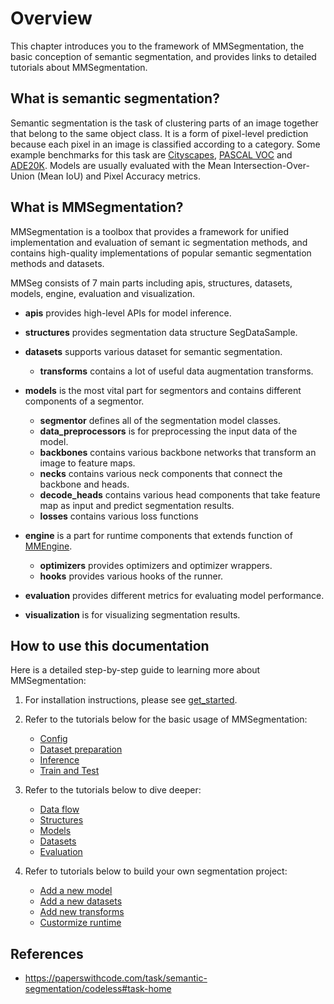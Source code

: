 # Overview

This chapter introduces you to the framework of MMSegmentation, the basic conception of semantic segmentation, and provides links to detailed tutorials about MMSegmentation.

## What is semantic segmentation?

Semantic segmentation is the task of clustering parts of an image together that belong to the same object class.
It is a form of pixel-level prediction because each pixel in an image is classified according to a category.
Some example benchmarks for this task are [Cityscapes](https://www.cityscapes-dataset.com/benchmarks/), [PASCAL VOC](http://host.robots.ox.ac.uk/pascal/VOC/voc2012/) and [ADE20K](https://groups.csail.mit.edu/vision/datasets/ADE20K/).
Models are usually evaluated with the Mean Intersection-Over-Union (Mean IoU) and Pixel Accuracy metrics.

## What is MMSegmentation?

MMSegmentation is a toolbox that provides a framework for unified implementation and evaluation of semant
ic segmentation methods,
and contains high-quality implementations of popular semantic segmentation methods and datasets.

MMSeg consists of 7 main parts including apis, structures, datasets, models, engine, evaluation and visualization.

- **apis** provides high-level APIs for model inference.

- **structures** provides segmentation data structure SegDataSample.

- **datasets** supports various dataset for semantic segmentation.

  - **transforms** contains a lot of useful data augmentation transforms.

- **models** is the most vital part for segmentors and contains different components of a segmentor.

  - **segmentor** defines all of the segmentation model classes.
  - **data_preprocessors** is for preprocessing the input data of the model.
  - **backbones** contains various backbone networks that transform an image to feature maps.
  - **necks** contains various neck components that connect the backbone and heads.
  - **decode_heads** contains various head components that take feature map as input and predict segmentation results.
  - **losses** contains various loss functions

- **engine** is a part for runtime components that extends function of [MMEngine](https://github.com/open-mmlab/mmengine).

  - **optimizers** provides optimizers and optimizer wrappers.
  - **hooks** provides various hooks of the runner.

- **evaluation** provides different metrics for evaluating model performance.

- **visualization** is for visualizing segmentation results.

## How to use this documentation

Here is a detailed step-by-step guide to learning more about MMSegmentation:

1. For installation instructions, please see [get_started](getting_started.md).

2. Refer to the tutorials below for the basic usage of MMSegmentation:

   - [Config](user_guides/1_config.md)
   - [Dataset preparation](user_guides/2_dataset_prepare.md)
   - [Inference](user_guides/3_inference.md)
   - [Train and Test](user_guides/4_train_test.md)

3. Refer to the tutorials below to dive deeper:

   - [Data flow](advanced_guides/data_flow.md)
   - [Structures](advanced_guides/structures.md)
   - [Models](advanced_guides/models.md)
   - [Datasets](advanced_guides/models.md)
   - [Evaluation](advanced_guides/evaluation.md)

4. Refer to tutorials below to build your own segmentation project:

   - [Add a new model](advanced_guides/add_models.md)
   - [Add a new datasets](advanced_guides/add_dataset.md)
   - [Add new transforms](advanced_guides/add_transform.md)
   - [Custormize runtime](advanced_guides/customize_runtime.md)

## References

- https://paperswithcode.com/task/semantic-segmentation/codeless#task-home
